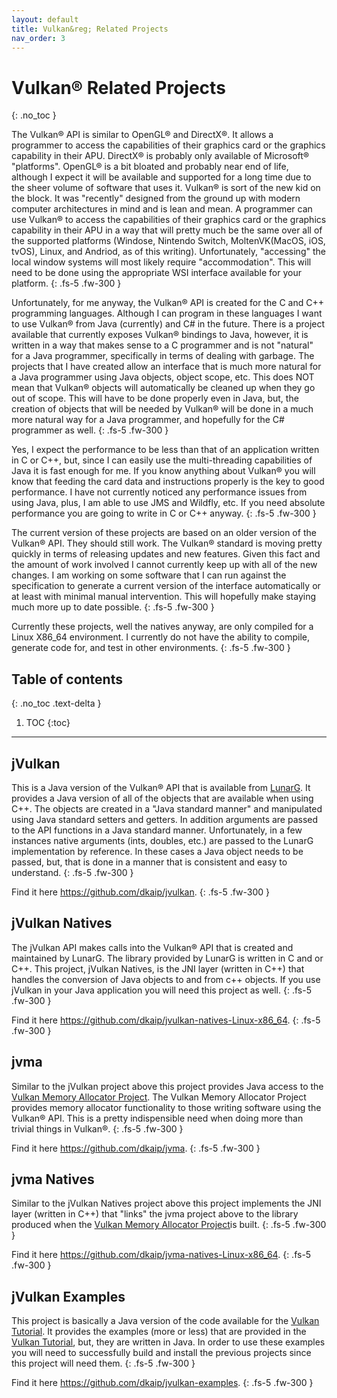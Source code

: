 ```yaml
---
layout: default
title: Vulkan&reg; Related Projects
nav_order: 3
---
```


# Vulkan&reg; Related Projects
{: .no_toc }

The Vulkan&reg; API is similar to OpenGL&reg; and DirectX&reg;. It allows a programmer to access the capabilities of their graphics card or the graphics capability in their APU.  DirectX&reg; is probably only available of Microsoft&reg; "platforms". OpenGL&reg; is a bit bloated and probably near end of life, although I expect it will be available and supported for a long time due to the sheer volume of software that uses it.
Vulkan&reg; is sort of the new kid on the block. It was "recently" designed from the ground up with modern computer architectures in mind and is lean and mean. A programmer can use Vulkan&reg; to access the capabilities of their graphics card or the graphics capability in their APU in a way that will pretty much be the same over all of the supported platforms (Windose, Nintendo Switch, MoltenVK(MacOS, iOS, tvOS), Linux, and Andriod, as of this writing). Unfortunately, "accessing" the local window systems will most likely require "accommodation". This will need to be done using the appropriate WSI interface available for your platform.
{: .fs-5 .fw-300 }

Unfortunately, for me anyway, the Vulkan&reg; API is created for the C and C++ programming languages. Although I can program in these languages I want to use Vulkan&reg; from Java (currently) and C\# in the future. There is a project available that currently exposes Vulkan&reg; bindings to Java, however, it is written in a way that makes sense to a C programmer and is not "natural" for a Java programmer, specifically in terms of dealing with garbage. The projects that I have created allow an interface that is much more natural for a Java programmer using Java objects, object scope, etc.  This does NOT mean that Vulkan&reg; objects will automatically be cleaned up when they go out of scope.  This will have to be done properly even in Java, but, the creation of objects that will be needed by Vulkan&reg; will be done in a much more natural way for a Java programmer, and hopefully for the C\# programmer as well.
{: .fs-5 .fw-300 }

Yes, I expect the performance to be less than that of an application written in C or C++, but, since I can easily use the multi-threading capabilities of Java it is fast enough for me. If you know anything about Vulkan&reg; you will know that feeding the card data and instructions properly is the key to good performance. I have not currently noticed any performance issues from using Java, plus, I am able to use JMS and Wildfly, etc.  If you need absolute performance you are going to write in C or C++ anyway.
{: .fs-5 .fw-300 }

The current version of these projects are based on an older version of the Vulkan&reg; API. They should still work. The Vulkan&reg; standard is moving pretty quickly in terms of releasing updates and new features. Given this fact and the amount of work involved I cannot currently keep up with all of the new changes. I am working on some software that I can run against the specification to generate a current version of the interface automatically or at least with minimal manual intervention. This will hopefully make staying much more up to date possible.
{: .fs-5 .fw-300 }

Currently these projects, well the natives anyway, are only compiled for a Linux X86_64 environment. I currently do not have the ability to compile, generate code for, and test in other environments.
{: .fs-5 .fw-300 }

## Table of contents
{: .no_toc .text-delta }

1. TOC
{:toc}

---

## jVulkan
This is a Java version of the Vulkan&reg; API that is available from [LunarG](https://www.lunarg.com/vulkan-sdk/). It provides a Java version of all of the objects that are available when using C++.  The objects are created in a "Java standard manner" and manipulated using Java standard setters and getters.  In addition arguments are passed to the API functions in a Java standard manner.  Unfortunately, in a few instances native arguments (ints, doubles, etc.) are passed to the LunarG implementation by reference. In these cases a Java object needs to be passed, but, that is done in a manner that is consistent and easy to understand.
{: .fs-5 .fw-300 }

Find it here <a href="https://github.com/dkaip/jvulkan">https://github.com/dkaip/jvulkan</a>.
{: .fs-5 .fw-300 }

## jVulkan Natives
The jVulkan API makes calls into the Vulkan&reg; API that is created and maintained by LunarG. The library provided by LunarG is written in C and or C++. This project, jVulkan Natives, is the JNI layer (written in C++) that handles the conversion of Java objects to and from c++ objects. If you use jVulkan in your Java application you will need this project as well.
{: .fs-5 .fw-300 }

Find it here <a href="https://github.com/dkaip/jvulkan-natives-Linux-x86_64">https://github.com/dkaip/jvulkan-natives-Linux-x86_64</a>.
{: .fs-5 .fw-300 }

## jvma
Similar to the jVulkan project above this project provides Java access to the [Vulkan Memory Allocator Project](https://github.com/GPUOpen-LibrariesAndSDKs/VulkanMemoryAllocator). The Vulkan Memory Allocator Project provides memory allocator functionality to those writing software using the Vulkan&reg; API. This is a pretty indispensible need when doing more than trivial things in Vulkan&reg;.
{: .fs-5 .fw-300 }

Find it here <a href="https://github.com/dkaip/jvma">https://github.com/dkaip/jvma</a>.
{: .fs-5 .fw-300 }

## jvma Natives
Similar to the jVulkan Natives project above this project implements the JNI layer (written in C++) that "links" the jvma project above to the library produced when the [Vulkan Memory Allocator Project](https://github.com/GPUOpen-LibrariesAndSDKs/VulkanMemoryAllocator)is built.
{: .fs-5 .fw-300 }

Find it here <a href="https://github.com/dkaip/jvma-natives-Linux-x86_64">https://github.com/dkaip/jvma-natives-Linux-x86_64</a>.
{: .fs-5 .fw-300 }

## jVulkan Examples
This project is basically a Java version of the code available for the [Vulkan Tutorial](https://vulkan-tutorial.com). It provides the examples (more or less) that are provided in the [Vulkan Tutorial](https://vulkan-tutorial.com), but, they are written in Java. In order to use these examples you will need to successfully build and install the previous projects since this project will need them.
{: .fs-5 .fw-300 }

Find it here <a href="https://github.com/dkaip/jvulkan-examples">https://github.com/dkaip/jvulkan-examples</a>.
{: .fs-5 .fw-300 }


